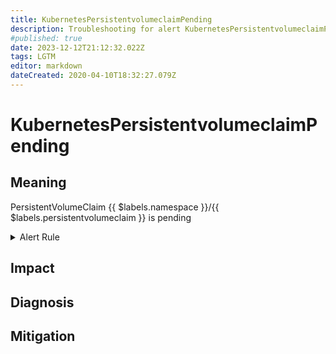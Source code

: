 ```yaml
---
title: KubernetesPersistentvolumeclaimPending
description: Troubleshooting for alert KubernetesPersistentvolumeclaimPending
#published: true
date: 2023-12-12T21:12:32.022Z
tags: LGTM
editor: markdown
dateCreated: 2020-04-10T18:32:27.079Z
---
```


# KubernetesPersistentvolumeclaimPending

## Meaning
[//]: # "Short paragraph that explains what the alert means"
PersistentVolumeClaim {{ $labels.namespace }}/{{ $labels.persistentvolumeclaim }} is pending

<details>
  <summary>Alert Rule</summary>

  ```yaml
alert: KubernetesPersistentvolumeclaimPending
expr: kube_persistentvolumeclaim_status_phase{phase="Pending"} == 1
for: 2m
labels:
    severity: warning
annotations:
    summary: Kubernetes PersistentVolumeClaim pending ({{ $labels.namespace }}/{{ $labels.persistentvolumeclaim }})
    description: |-
        PersistentVolumeClaim {{ $labels.namespace }}/{{ $labels.persistentvolumeclaim }} is pending
          VALUE = {{ $value }}
          LABELS = {{ $labels }}
    runbook: https://github.com/srerun/prometheus-alerts/content/runbooks/KubernetesPersistentvolumeclaimPending

  ```
</details>


## Impact
[//]: # "What could / will happen if the alert is not addressed"



## Diagnosis
[//]: # "Steps to take to identify the cause of the problem"



## Mitigation
[//]: # "The steps necessary to resolve the alert"
